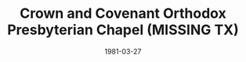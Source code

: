 ---
date: &id001 1981-03-27
end_date: null
location:
  address: Richardson
  city: MISSING
  state: TX
minister:
- end: 1982-01-01
  name: Clarence Mays
  start: 1981-01-01
  type: Missionary
ministers:
- Clarence Mays
name: Crown and Covenant Orthodox Presbyterian Chapel
names:
- end: 1982-10-01
  name: Crown and Covenant Orthodox Presbyterian Chapel
  start: 1981-03-27
origination_date: *id001
raw_data: "TX Richardson\nCrown and Covenant Orthodox Presbyterian Chapel  (March\
  \ 27, 1981\u2013October 1, 1982)\nMissionary: Clarence Mays, 1981\u201382"
received_from: null
states:
- TX
status:
  active: false
  end_date: 1982-10-01
  reason: null
  received_from: null
  withdrawal_to: null
title: Crown and Covenant Orthodox Presbyterian Chapel (MISSING TX)

---